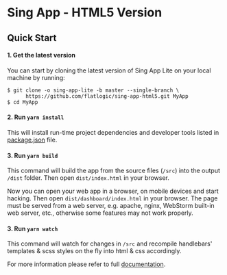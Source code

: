 # Sing App - HTML5 Version

## Quick Start

#### 1. Get the latest version

You can start by cloning the latest version of Sing App Lite on your local machine by running:

```shell
$ git clone -o sing-app-lite -b master --single-branch \
      https://github.com/flatlogic/sing-app-html5.git MyApp
$ cd MyApp
```

#### 2. Run `yarn install`

This will install run-time project dependencies and developer tools listed in [package.json](../package.json) file.

#### 3. Run `yarn build`

This command will build the app from the source files (`/src`) into the output `/dist` folder. Then open `dist/index.html` in your browser.

Now you can open your web app in a browser, on mobile devices and start
hacking. Then open `dist/dashboard/index.html` in your browser. The page must be served from a web server, e.g. apache, nginx, WebStorm built-in web server, etc., otherwise some features may not work properly.

#### 3. Run `yarn watch`

This command will watch for changes in `/src` and recompile handlebars' templates & scss styles on the fly into html & css accordingly.

For more information please refer to full [documentation](https://demo.flatlogic.com/sing-app/documentation).
